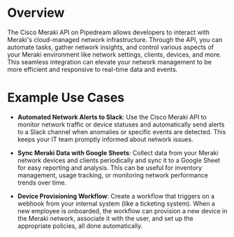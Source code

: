 # Overview

The Cisco Meraki API on Pipedream allows developers to interact with Meraki's cloud-managed network infrastructure. Through the API, you can automate tasks, gather network insights, and control various aspects of your Meraki environment like network settings, clients, devices, and more. This seamless integration can elevate your network management to be more efficient and responsive to real-time data and events.

# Example Use Cases

- **Automated Network Alerts to Slack**: Use the Cisco Meraki API to monitor network traffic or device statuses and automatically send alerts to a Slack channel when anomalies or specific events are detected. This keeps your IT team promptly informed about network issues.

- **Sync Meraki Data with Google Sheets**: Collect data from your Meraki network devices and clients periodically and sync it to a Google Sheet for easy reporting and analysis. This can be useful for inventory management, usage tracking, or monitoring network performance trends over time.

- **Device Provisioning Workflow**: Create a workflow that triggers on a webhook from your internal system (like a ticketing system). When a new employee is onboarded, the workflow can provision a new device in the Meraki network, associate it with the user, and set up the appropriate policies, all done automatically.
